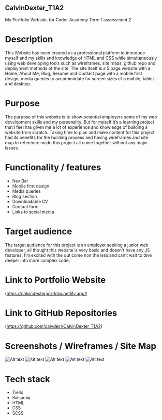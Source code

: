 ## CalvinDexter_T1A2
My Portfolio Website, for Coder Academy Term 1 assessment 2

# Description 
This Website has been created as a professional platform to introduce myself and my skills and knowledge of HTML and CSS while simultaneously using web developing tools such as wireframes, site maps, github repo and deployment methods of the site. The site itself is a 5 page website with a Home, About Me, Blog, Resume and Contact page with a mobile first design, media queries to accommodate for screen sizes of a mobile, tablet and desktop. 
 
# Purpose
The purpose of this website is to show potential employers some of my web development skills and my personality. But for myself it’s a learning project that I feel has given me a lot of experience and knowledge of building a website from scratch. Taking time to plan and make content for this project had its benefits for the building process and having wireframes and site map to reference made this project all come together without any major issues. 

# Functionality / features
- Nav Bar
- Mobile first design 
- Media queries
- Blog section
- Downloadable CV
- Contact form 
- Links to social media 

# Target audience
The target audience for this project is an employer seeking a junior web developer, all thought this website is very basic and doesn't have any JS features, I'm excited with the out come non the less and can’t wait to dive deeper into more complex code.

# Link to Portfolio Website
(https://calvindexterportfolio.netlify.app/)

# Link to GitHub Repositories
(https://github.com/calvdext/CalvinDexter_T1A2)

# Screenshots / Wireframes / Site Map
![Alt text](./src/docs/HomePage.png "Home")
![Alt text](./src/docs/AboutMe.png "About Me")
![Alt text](./src/docs/BlogPage.png "Blog")
![Alt text](./src/docs/ResumePage.png "Resume")
![Alt text](./src/docs/ContactPage.png "Contact")

# Tech stack 
- Trello
- Balsamiq 
- HTML
- CSS
- SCSS